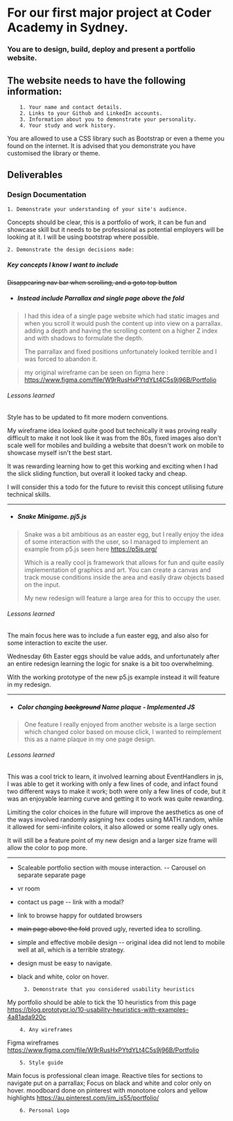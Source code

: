 # For our first major project at Coder Academy in Sydney.

### You are to design, build, deploy and present a portfolio website.

## The website needs to have the following information:

		1. Your name and contact details.
		2. Links to your Github and LinkedIn accounts.
		3. Information about you to demonstrate your personality.
		4. Your study and work history.

You are allowed to use a CSS library such as Bootstrap
or even a theme you found on the internet.
It is advised that you demonstrate you have customised the library or theme.


## Deliverables

### Design Documentation
    1. Demonstrate your understanding of your site's audience.

Concepts should be clear,
this is a portfolio of work, it can be fun
and showcase skill but it needs to be professional as
potential employers will be looking at it.
I will be using bootstrap where possible.

 	2. Demonstrate the design decisions made:

##### Key concepts I know I want to include


~~Disappearing nav bar when scrolling, and a goto top button~~

 * ##### Instead include Parrallax and single page above the fold

>I had this idea of a single page website which had static images and when you scroll it would push the content up into view on a parrallax. adding a depth and having the scrolling content on a higher Z index and with shadows to formulate the depth.
>
>The parrallax and fixed positions unfortunately looked terrible and I
was forced to abandon it.
>

> my original wireframe can be seen on figma here : https://www.figma.com/file/W9rRusHxPYtdYLt4C5s9j96B/Portfolio


###### _Lessons learned_
Style has to be updated to fit more modern conventions.

My wireframe idea looked quite good but technically it was proving really difficult to make it not look like it was from the 80s, fixed images also don't scale well for mobiles and building a website that doesn't work on mobile to showcase myself isn't the best start.

It was rewarding learning how to get this working and exciting when I had the slick sliding function, but overall it looked tacky and cheap.

I will consider this a todo for the future to revisit this concept utilising future technical skills.

---


* ##### Snake Minigame. pj5.js
> Snake was a bit ambitious as an easter egg, but I really enjoy the idea of some interaction with the user, so I managed to implement an example from p5.js
> seen here https://p5js.org/
>
>Which is a really cool js framework that allows for fun and quite easily implementation of graphics and art. You can create a canvas and track mouse conditions inside the area and easily draw objects based on the input.
>
> My new redesign will feature a large area for this to occupy the user.


###### _Lessons learned_

The main focus here was to include a fun easter egg, and also also for some interaction to excite the user.

Wednesday 6th
Easter eggs should be value adds, and unfortunately after an entire redesign learning the logic for snake is a bit too overwhelming.  

With the working prototype of the new p5.js example instead it will feature in my redesign.


---


* ##### Color changing ~~background~~ Name plaque - Implemented JS
>One feature I really enjoyed from another website is a large section which changed color based on mouse click, I wanted to reimplement this as a name plaque in my one page design.

###### _Lessons learned_

This was a cool trick to learn, it involved learning about EventHandlers in js, I was able to get it working with only a few lines of code, and infact found two different ways to make it work; both were only a few lines of code, but it was an enjoyable learning curve and getting it to work was quite rewarding.

Limiting the color choices in the future will improve the aesthetics as one of the ways involved randomly asigning hex codes using MATH.random, while it allowed for semi-infinite colors, it also allowed or some really ugly ones.

It will still be a feature point of my new design and a larger size frame will allow the color to pop more.

---
* Scaleable portfolio section with mouse interaction.
-- Carousel on separate separate page

* vr room
* contact us page  -- link with a modal?
* link to browse happy for outdated browsers  
* ~~main page above the fold~~ proved ugly, reverted idea to scrolling.
* simple and effective mobile design -- original idea did not lend to
mobile well at all, which is a terrible strategy.





* design must be easy to navigate.
* black and white, color on hover.




		3. Demonstrate that you considered usability heuristics

My portfolio should be able to tick the 10 heuristics from this page
https://blog.prototypr.io/10-usability-heuristics-with-examples-4a81ada920c


		4. Any wireframes
Figma wireframes https://www.figma.com/file/W9rRusHxPYtdYLt4C5s9j96B/Portfolio




		5. Style guide
Main focus is professional clean image.
Reactive tiles for sections to navigate put on a parrallax;
Focus on black and white and color only on hover.
moodboard done on pinterest with monotone colors and yellow highlights
https://au.pinterest.com/jim_is55/portfolio/



		6. Personal Logo
